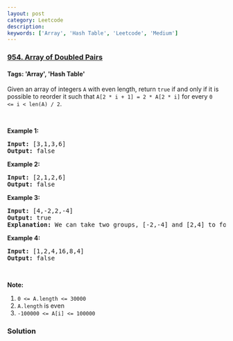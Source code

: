 ```yaml
---
layout: post
category: Leetcode
description: 
keywords: ['Array', 'Hash Table', 'Leetcode', 'Medium']
---
```

### [954. Array of Doubled Pairs](https://leetcode.com/problems/array-of-doubled-pairs)

#### Tags: 'Array', 'Hash Table'

<div class="content__u3I1 question-content__JfgR"><div><p>Given an array of integers <code>A</code> with even length, return <code>true</code> if and only if it is possible to reorder it such that <code>A[2 * i + 1] = 2 * A[2 * i]</code> for every <code>0 &lt;= i &lt; len(A) / 2</code>.</p>
<p> </p>
<div>
<div>
<div>
<ol>
</ol>
</div>
</div>
</div>
<div>
<p><strong>Example 1:</strong></p>
<pre><strong>Input: </strong><span id="example-input-1-1">[3,1,3,6]</span>
<strong>Output: </strong><span id="example-output-1">false</span>
</pre>
<div>
<p><strong>Example 2:</strong></p>
<pre><strong>Input: </strong><span id="example-input-2-1">[2,1,2,6]</span>
<strong>Output: </strong><span id="example-output-2">false</span>
</pre>
<div>
<p><strong>Example 3:</strong></p>
<pre><strong>Input: </strong><span id="example-input-3-1">[4,-2,2,-4]</span>
<strong>Output: </strong><span id="example-output-3">true</span>
<strong>Explanation: </strong><span id="example-output-3">We can take two groups, [-2,-4] and [2,4] to form [-2,-4,2,4] or [2,4,-2,-4].</span>
</pre>
<div>
<p><strong>Example 4:</strong></p>
<pre><strong>Input: </strong><span id="example-input-4-1">[1,2,4,16,8,4]</span>
<strong>Output: </strong><span id="example-output-4">false</span>
</pre>
<p> </p>
<p><strong>Note:</strong></p>
<ol>
<li><code>0 &lt;= A.length &lt;= 30000</code></li>
<li><code>A.length</code> is even</li>
<li><code>-100000 &lt;= A[i] &lt;= 100000</code></li>
</ol>
</div>
</div>
</div>
</div>
</div></div>

### Solution
